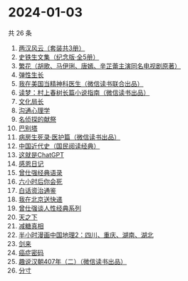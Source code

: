 # 2024-01-03

共 26 条

<!-- BEGIN WEREAD -->
<!-- 最后更新时间 2024-01-03 15:04:38 +0800 -->
1. [两汉风云（套装共3册）](https://weread.qq.com/web/bookDetail/4b4329d0813ab86deg0158c5)
1. [史铁生文集（纪念版·全5册）](https://weread.qq.com/web/bookDetail/fd63240072079d5efd6dacd)
1. [繁花（胡歌、马伊琍、唐嫣、辛芷蕾主演同名电视剧原著）](https://weread.qq.com/web/bookDetail/ec8320b072162ea8ec8b401)
1. [弹性生长](https://weread.qq.com/web/bookDetail/11032080813ab86d8g0179c7)
1. [我在美国当精神科医生（微信读书联合出品）](https://weread.qq.com/web/bookDetail/7c5323a0813ab8671g013d42)
1. [读梦：村上春树长篇小说指南（微信读书出品）](https://weread.qq.com/web/bookDetail/4f932dd0813ab867bg0188be)
1. [文化局长](https://weread.qq.com/web/bookDetail/251320b0813ab82d2g019dd7)
1. [沟通心理学](https://weread.qq.com/web/bookDetail/64f327005d00cb64fc4af8a)
1. [名侦探的献祭](https://weread.qq.com/web/bookDetail/0a6325f0813ab86c8g0116a2)
1. [巴别塔](https://weread.qq.com/web/bookDetail/beb32b00813ab86cdg0191cc)
1. [病房生死录·医护篇（微信读书出品）](https://weread.qq.com/web/bookDetail/90d32c20813ab869bg016d5c)
1. [中国近代史（国民阅读经典）](https://weread.qq.com/web/bookDetail/7dc3263071646d8d7dcda09)
1. [这就是ChatGPT](https://weread.qq.com/web/bookDetail/74332a90813ab86c4g019d98)
1. [感恩日记](https://weread.qq.com/web/bookDetail/fa932580813ab6c64g0109af)
1. [曾仕强经典语录](https://weread.qq.com/web/bookDetail/701327e071a4b4ac701f723)
1. [六小时后你会死](https://weread.qq.com/web/bookDetail/18332a50813ab86b5g013925)
1. [白话资治通鉴](https://weread.qq.com/web/bookDetail/fe73299071a48e5ffe7ffec)
1. [我在北京送快递](https://weread.qq.com/web/bookDetail/51532c40813ab7c0ag019c84)
1. [曾仕强谈人性经典系列](https://weread.qq.com/web/bookDetail/32832000813ab80bbg015883)
1. [天之下](https://weread.qq.com/web/bookDetail/4de326a0721770aa4de95f4)
1. [减糖真相](https://weread.qq.com/web/bookDetail/ce732300813ab7fd7g0181c3)
1. [半小时漫画中国地理2：四川、重庆、湖南、湖北](https://weread.qq.com/web/bookDetail/e4c32020813ab86bfg017e51)
1. [剑来](https://weread.qq.com/web/bookDetail/8e5326b07153adcf8e53d42)
1. [癌症密码](https://weread.qq.com/web/bookDetail/2f9321a0813ab8226g017fe6)
1. [趣说汉朝407年（二）（微信读书出品）](https://weread.qq.com/web/bookDetail/e7b32890813ab869cg01227c)
1. [分寸](https://weread.qq.com/web/bookDetail/96732f90813ab85f7g013225)
<!-- END WEREAD -->
